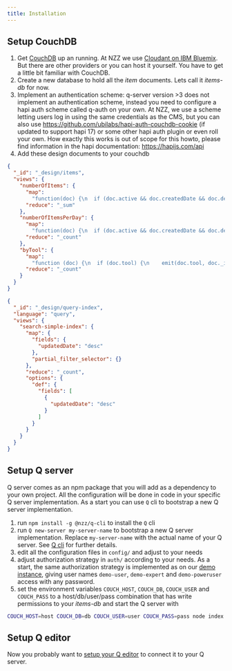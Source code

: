 ```yaml
---
title: Installation
---
```


## Setup CouchDB

1. Get [CouchDB](https://couchdb.apache.org) up an running. At NZZ we use [Cloudant on IBM Bluemix](https://console.ng.bluemix.net/catalog/services/cloudant-nosql-db). But there are other providers or you can host it yourself. You have to get a little bit familiar with CouchDB.
2. Create a new database to hold all the _item_ documents. Lets call it _items-db_ for now.
3. Implement an authentication scheme: q-server version >3 does not implement an authentication scheme, instead you need to configure a hapi auth scheme called q-auth on your own. At NZZ, we use a scheme letting users log in using the same credentials as the CMS, but you can also use https://github.com/ubilabs/hapi-auth-couchdb-cookie (if updated to support hapi 17) or some other hapi auth plugin or even roll your own. How exactly this works is out of scope for this howto, please find information in the hapi documentation: https://hapijs.com/api
4. Add these design documents to your couchdb

```json
{
  "_id": "_design/items",
  "views": {
    "numberOfItems": {
      "map":
        "function(doc) {\n  if (doc.active && doc.createdDate && doc.department) {\n    var d = new Date(doc.createdDate);\n    emit(d.valueOf(), 1);\n  }\n}",
      "reduce": "_sum"
    },
    "numberOfItemsPerDay": {
      "map":
        "function(doc) {\n  if (doc.active && doc.createdDate && doc.department) {\n    var d = new Date(doc.createdDate);\n    var year = d.getFullYear();\n    var month = d.getMonth() + 1;\n    if (month < 10) {\n      month = '0' + month;\n    }\n    var day = d.getDate();\n    if (day < 10) {\n      day = '0' + day;\n    }\n    emit('' + year + month + day, 1);\n  }\n}",
      "reduce": "_count"
    },
    "byTool": {
      "map":
        "function (doc) {\n  if (doc.tool) {\n    emit(doc.tool, doc._id);\n  }\n}",
      "reduce": "_count"
    }
  }
}
```
```json
{
  "_id": "_design/query-index",
  "language": "query",
  "views": {
    "search-simple-index": {
      "map": {
        "fields": {
          "updatedDate": "desc"
        },
        "partial_filter_selector": {}
      },
      "reduce": "_count",
      "options": {
        "def": {
          "fields": [
            {
              "updatedDate": "desc"
            }
          ]
        }
      }
    }
  }
}
```

## Setup Q server

Q server comes as an npm package that you will add as a dependency to your own project. All the configuration will be done in code in your specific Q server implementation. As a start you can use `Q` cli to bootstrap a new Q server implementation.

1. run `npm install -g @nzz/q-cli` to install the `Q` cli
2. run `Q new-server my-server-name` to bootstrap a new Q server implementation. Replace `my-server-name` with the actual name of your Q server. See [Q cli](https://github.com/nzzdev/Q-cli/tree/master#creating-new-q-server-implementation) for further details.
3. edit all the configuration files in `config/` and adjust to your needs
4. adjust authorization strategy in `auth/` according to your needs. As a start, the same authorization strategy is implemented as on our [demo instance](https://editor.q.tools), giving user names `demo-user`, `demo-expert` and `demo-poweruser` access with any password.
5. set the environment variables `COUCH_HOST`, `COUCH_DB`, `COUCH_USER` and `COUCH_PASS` to a host/db/user/pass combination that has write permissions to your _items-db_ and start the Q server with

```bash
COUCH_HOST=host COUCH_DB=db COUCH_USER=user COUCH_PASS=pass node index.js
```

## Setup Q editor

Now you probably want to [setup your Q editor](https://github.com/nzzdev/Q-editor) to connect it to your Q server.
